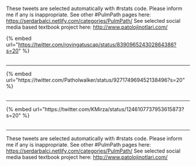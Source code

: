 

These tweets are selected automatically with #rstats code. Please inform me if any is inappropriate.
See other #PulmPath pages here: https://serdarbalci.netlify.com/categories/PulmPath/ 
See selected social media based textbook project here: http://www.patolojinotlari.com/

{% embed url="https://twitter.com/rovingatuscap/status/839096524302864386?s=20" %}<br>
<br>
<hr>
{% embed url="https://twitter.com/Patholwalker/status/927174969452138496?s=20" %}<br>
<br>
<hr>
{% embed url="https://twitter.com/KMirza/status/1246107737953615873?s=20" %}<br>
<br>
<hr>


These tweets are selected automatically with #rstats code. Please inform me if any is inappropriate.
See other #PulmPath pages here: https://serdarbalci.netlify.com/categories/PulmPath/ 
See selected social media based textbook project here: http://www.patolojinotlari.com/
